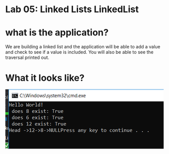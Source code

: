 # Lab 05: Linked Lists LinkedList

# what is the application?

We are building a linked list and the application will be able to add a value and check to see if a value is included. You will also be able to see the traversal printed out.

# What it looks like?

![Demo](https://github.com/Bigrig72/data_structures_and_algorithms_401/blob/master/Challenges/LinkedList/assets/Capture.PNG)
